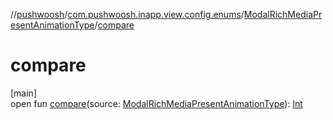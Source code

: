 //[pushwoosh](../../../index.md)/[com.pushwoosh.inapp.view.config.enums](../index.md)/[ModalRichMediaPresentAnimationType](index.md)/[compare](compare.md)

# compare

[main]\
open fun [compare](compare.md)(source: [ModalRichMediaPresentAnimationType](index.md)): [Int](https://kotlinlang.org/api/latest/jvm/stdlib/kotlin-stdlib/kotlin/-int/index.html)
